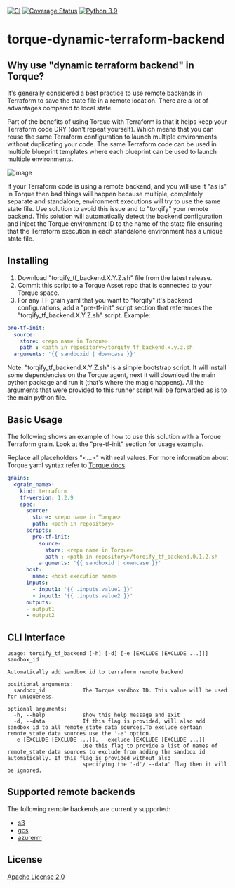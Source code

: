 [![CI](https://github.com/QualiSystemsLab/torque-dynamic-terraform-backend/actions/workflows/CI.yml/badge.svg)](https://github.com/QualiSystemsLab/torque-dynamic-terraform-backend/actions/workflows/CI.yml)
[![Coverage Status](https://coveralls.io/repos/github/QualiSystemsLab/torque-dynamic-terraform-backend/badge.svg?branch=master)](https://coveralls.io/github/QualiSystemsLab/torque-dynamic-terraform-backend?branch=master)
[![Python 3.9](https://img.shields.io/badge/python-3.9-blue.svg)](https://www.python.org/downloads/release/python/)

# torque-dynamic-terraform-backend


## Why use "dynamic terraform backend" in Torque?
It's generally considered a best practice to use remote backends in Terraform to save the state file in a remote location. 
There are a lot of advantages compared to local state.

Part of the benefits of using Torque with Terraform is that it helps keep your Terraform code DRY (don't repeat yourself).
Which means that you can reuse the same Terraform configuration to launch multiple environments without duplicating your code. 
The same Terraform code can be used in multiple blueprint templates where each blueprint can be used to launch multiple environments. 

![image](https://user-images.githubusercontent.com/6730546/191409441-f777e42d-8a7a-47e8-a552-ebf357b295b4.png)

If your Terraform code is using a remote backend, and you will use it "as is" in Torque then bad things will happen because
multiple, completely separate and standalone, environment executions will try to use the same state file. Use solution to avoid 
this issue and to "torqify" your remote backend. This solution will automatically detect the backend configuration and inject
the Torque environment ID to the name of the state file ensuring that the Terraform execution in each standalone environment
has a unique state file.

## Installing

1. Download "torqify_tf_backend.X.Y.Z.sh" file from the latest release. 
2. Commit this script to a Torque Asset repo that is connected to your Torque space.
3. For any TF grain yaml that you want to "torqify" it's backend configurations, add a "pre-tf-init" script section 
that references the "torqify_tf_backend.X.Y.Z.sh" script. Example:
```yaml
pre-tf-init:
  source:
    store: <repo name in Torque>
    path : <path in repository>/torqify_tf_backend.x.y.z.sh
  arguments: '{{ sandboxid | downcase }}'
```
Note: "torqify_tf_backend.X.Y.Z.sh" is a simple bootstrap script. It will install some dependencies on the Torque agent,
next it will download the main python package and run it (that's where the magic happens). All the arguments that were 
provided to this runner script will be forwarded as is to the main python file.

## Basic Usage

The following shows an example of how to use this solution with a Torque Terraform grain. Look at the "pre-tf-init" section for usage example. 

Replace all placeholders "<...>" with real values. For more information about Torque yaml syntax refer to [Torque docs](https://docs.qtorque.io/blueprint-designer-guide/blueprints).

```yaml
grains:
  <grain_name>:
    kind: terraform
    tf-version: 1.2.9
    spec:
      source:
        store: <repo name in Torque>
        path: <path in repository>
      scripts: 
        pre-tf-init:
          source:
            store: <repo name in Torque>
            path : <path in repository>/torqify_tf_backend.0.1.2.sh
          arguments: '{{ sandboxid | downcase }}'
      host:
        name: <host execution name>
      inputs:
        - input1: '{{ .inputs.value1 }}'
        - input1: '{{ .inputs.value2 }}'
      outputs:
      - output1
      - output2    
```

## CLI Interface
```
usage: torqify_tf_backend [-h] [-d] [-e [EXCLUDE [EXCLUDE ...]]] sandbox_id

Automatically add sandbox id to terraform remote backend

positional arguments:
  sandbox_id            The Torque sandbox ID. This value will be used for uniqueness.

optional arguments:
  -h, --help            show this help message and exit
  -d, --data            If this flag is provided, will also add sandbox id to all remote_state data sources.To exclude certain remote_state data sources use the '-e' option.
  -e [EXCLUDE [EXCLUDE ...]], --exclude [EXCLUDE [EXCLUDE ...]]
                        Use this flag to provide a list of names of remote_state data sources to exclude from adding the sandbox id automatically. If this flag is provided without also
                        specifying the '-d'/'--data' flag then it will be ignored.
```

## Supported remote backends

The following remote backends are currently supported:
* [s3](https://www.terraform.io/language/settings/backends/s3)
* [gcs](https://www.terraform.io/language/settings/backends/gcs)
* [azurerm](https://www.terraform.io/language/settings/backends/azurerm)


## License
[Apache License 2.0](https://github.com/QualiSystems/torque-dynamic-terraform-backend/blob/master/LICENSE)
